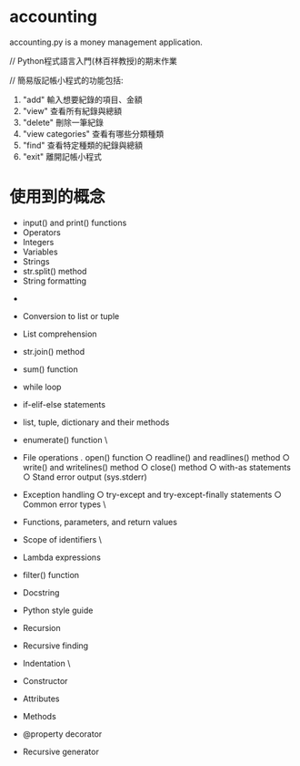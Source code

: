 # accounting
accounting.py is a money management application.

// Python程式語言入門(林百祥教授)的期末作業

// 簡易版記帳小程式的功能包括:

1. "add" 輸入想要紀錄的項目、金額
2. "view" 查看所有紀錄與總額
3. "delete" 刪除一筆紀錄
4. "view categories" 查看有哪些分類種類
5. "find" 查看特定種類的紀錄與總額
6. "exit" 離開記帳小程式

# 使用到的概念
* input() and print() functions 
* Operators 
* Integers 
* Variables
* Strings
* str.split() method
* String formatting
-
* Conversion to list or tuple
* List comprehension
* str.join() method
* sum() function

* while loop
* if-elif-else statements
* list, tuple, dictionary and their methods
* enumerate() function
\
* File operations
    *.* open() function
    ○ readline() and readlines() method
    ○ write() and writelines() method
    ○ close() method
    ○ with-as statements
    ○ Stand error output (sys.stderr)
* Exception handling
    ○ try-except and try-except-finally statements
    ○ Common error types
\
* Functions, parameters, and return values
* Scope of identifiers
\
* Lambda expressions
* filter() function
* Docstring
* Python style guide
* Recursion
* Recursive finding
* Indentation
\
* Constructor
* Attributes
* Methods
* @property decorator
* Recursive generator